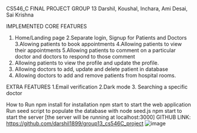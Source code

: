 CS546_C FINAL PROJECT GROUP 13
Darshil, Koushal, Inchara, Ami Desai, Sai Krishna

IMPLEMENTED CORE FEATURES
1. Home/Landing page
 2.Separate login, Signup for Patients and Doctors   
 3.Alowing patients to book appointments 
 4.Allowing patients to view their appointments
 5.Allowing patients to comment on a particular doctor and doctors to respond to those comment
 6. Allowing patients to view the profile and update the profile.
 7. Allowing doctors to add, update and delete patient in database
 8. Allowing doctors to add and remove patients from hospital rooms.
	
EXTRA FEATURES
1.Email verification
2.Dark mode
3. Searching a specific doctor
 
How to Run
 npm install for installation
 npm start to start the web application
 Run seed script to populate the database with node seed.js
 npm start to start the server [the server will be running at localhost:3000]
 GITHUB LINK:
https://github.com/darshil1899/group13_cs546C_project
![image](https://user-images.githubusercontent.com/84497529/145765804-359a2807-5a71-4543-8d28-2109c6700ddf.png)
